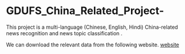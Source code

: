 # GDUFS_China_Related_Project-
This project is a multi-language (Chinese, English, Hindi) China-related news recognition and news topic classification .


We can download the relevant data from the following website.
[website](https://www.gdufs.edu.cn/)
